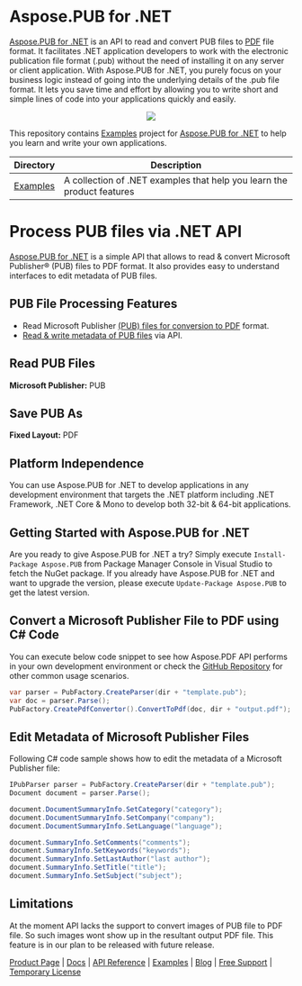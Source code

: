 # Aspose.PUB for .NET

[Aspose.PUB for .NET](https://products.aspose.com/pub/net) is an API to read and convert PUB files to [PDF](https://wiki.fileformat.com/view/pdf/) file format. It facilitates .NET application developers to work with the electronic publication file format (.pub) without the need of installing it on any server or client application. With Aspose.PUB for .NET, you purely focus on your business logic instead of going into the underlying details of the .pub file format. It lets you save time and effort by allowing you to write short and simple lines of code into your applications quickly and easily.
<p align="center">

  <a title="Download complete Aspose.PUB for .NET source code" href="https://github.com/aspose-pub/Aspose.PUB-for-.NET/archive/master.zip">
	<img src="https://raw.github.com/AsposeExamples/java-examples-dashboard/master/images/downloadZip-Button-Large.png" />
  </a>
</p>

This repository contains [Examples](Examples) project for [Aspose.PUB for .NET](https://products.aspose.com/pub/net) to help you learn and write your own applications.

Directory | Description
--------- | -----------
[Examples](Examples)  | A collection of .NET examples that help you learn the product features

# Process PUB files via .NET API

[Aspose.PUB for .NET](https://products.aspose.com/pub/net) is a simple API that allows to read & convert Microsoft Publisher® (PUB) files to PDF format. It also provides easy to understand interfaces to edit metadata of PUB files.

## PUB File Processing Features

- Read Microsoft Publisher [(PUB) files for conversion to PDF](https://docs.aspose.com/display/pubnet/PUB+to+PDF) format.
- [Read & write metadata of PUB files](https://docs.aspose.com/display/pubnet/Programming+with+Documents#ProgrammingwithDocuments-EditMetaDataofPUBFiles) via API.

## Read PUB Files

**Microsoft Publisher:** PUB

## Save PUB As

**Fixed Layout:** PDF

## Platform Independence

You can use Aspose.PUB for .NET to develop applications in any development environment that targets the .NET platform including .NET Framework, .NET Core & Mono to develop both 32-bit & 64-bit applications.

## Getting Started with Aspose.PUB for .NET

Are you ready to give Aspose.PUB for .NET a try? Simply execute `Install-Package Aspose.PUB` from Package Manager Console in Visual Studio to fetch the NuGet package. If you already have Aspose.PUB for .NET and want to upgrade the version, please execute `Update-Package Aspose.PUB` to get the latest version.

## Convert a Microsoft Publisher File to PDF using C# Code

You can execute below code snippet to see how Aspose.PDF API performs in your own development environment or check the [GitHub Repository](https://github.com/aspose-pub/Aspose.PUB-for-.NET) for other common usage scenarios.

```csharp
var parser = PubFactory.CreateParser(dir + "template.pub");
var doc = parser.Parse();
PubFactory.CreatePdfConvertor().ConvertToPdf(doc, dir + "output.pdf");
```

## Edit Metadata of Microsoft Publisher Files

Following C# code sample shows how to edit the metadata of a Microsoft Publisher file:

```csharp
IPubParser parser = PubFactory.CreateParser(dir + "template.pub");
Document document = parser.Parse();

document.DocumentSummaryInfo.SetCategory("category");
document.DocumentSummaryInfo.SetCompany("company");
document.DocumentSummaryInfo.SetLanguage("language");

document.SummaryInfo.SetComments("comments");
document.SummaryInfo.SetKeywords("keywords");
document.SummaryInfo.SetLastAuthor("last author");
document.SummaryInfo.SetTitle("title");
document.SummaryInfo.SetSubject("subject");
```

## Limitations

At the moment API lacks the support to convert images of PUB file to PDF file. So such images wont show up in the resultant output PDF file. This feature is in our plan to be released with future release.

[Product Page](https://products.aspose.com/pub/net) | [Docs](https://docs.aspose.com/display/pubnet/Home) | [API Reference](https://apireference.aspose.com/pub/net) | [Examples](https://github.com/aspose-pub/Aspose.PUB-for-.NET) | [Blog](https://blog.aspose.com/category/pub/) | [Free Support](https://forum.aspose.com/c/pub) |  [Temporary License](https://purchase.aspose.com/temporary-license)

